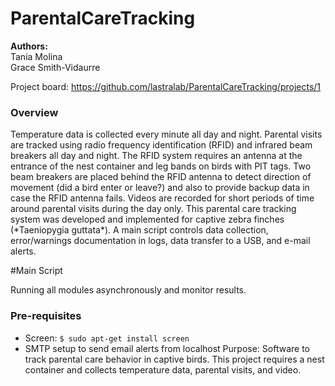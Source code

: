 # ParentalCareTracking
**Authors:** <br>
Tania Molina<br>
Grace Smith-Vidaurre

Project board: https://github.com/lastralab/ParentalCareTracking/projects/1 <br>
<h3>Overview</h3>
Temperature data is collected every minute all day and night. Parental visits are tracked using radio frequency identification (RFID) and infrared beam breakers all day and night. The RFID system requires an antenna at the entrance of the nest container and leg bands on birds with PIT tags. Two beam breakers are placed behind the RFID antenna to detect direction of movement (did a bird enter or leave?) and also to provide backup data in case the RFID antenna fails. Videos are recorded for short periods of time around parental visits during the day only.
This parental care tracking system was developed and implemented for captive zebra finches (*Taeniopygia guttata*). A main script controls data collection, error/warnings documentation in logs, data transfer to a USB, and e-mail alerts.

#Main Script
<p>Running all modules asynchronously and monitor results.</p>
<h3>Pre-requisites</h3>

- Screen: ```$ sudo apt-get install screen```
- SMTP setup to send email alerts from localhost
Purpose: Software to track parental care behavior in captive birds. This project requires a nest container and collects temperature data, parental visits, and video.
